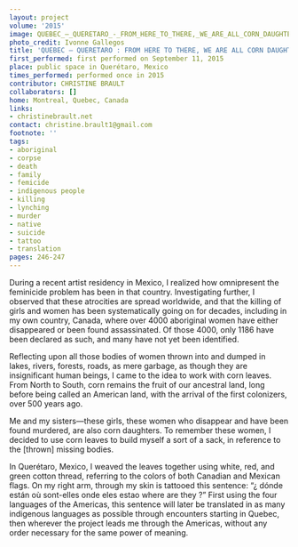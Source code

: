 ```yaml
---
layout: project
volume: '2015'
image: QUEBEC_—_QUERETARO_-_FROM_HERE_TO_THERE,_WE_ARE_ALL_CORN_DAUGHTERS.jpg
photo_credit: Ivonne Gallegos
title: 'QUEBEC — QUERETARO : FROM HERE TO THERE, WE ARE ALL CORN DAUGHTERS'
first_performed: first performed on September 11, 2015
place: public space in Querétaro, Mexico
times_performed: performed once in 2015
contributor: CHRISTINE BRAULT
collaborators: []
home: Montreal, Quebec, Canada
links:
- christinebrault.net
contact: christine.brault1@gmail.com
footnote: ''
tags:
- aboriginal
- corpse
- death
- family
- femicide
- indigenous people
- killing
- lynching
- murder
- native
- suicide
- tattoo
- translation
pages: 246-247
---
```


During a recent artist residency in Mexico, I realized how omnipresent the feminicide problem has been in that country. Investigating further, I observed that these atrocities are spread worldwide, and that the killing of girls and women has been systematically going on for decades, including in my own country, Canada, where over 4000 aboriginal women have either disappeared or been found assassinated. Of those 4000, only 1186 have been declared as such, and many have not yet been identified.

Reflecting upon all those bodies of women thrown into and dumped in lakes, rivers, forests, roads, as mere garbage, as though they are insignificant human beings, I came to the idea to work with corn leaves. From North to South, corn remains the fruit of our ancestral land, long before being called an American land, with the arrival of the first colonizers, over 500 years ago.

Me and my sisters—these girls, these women who disappear and have been found murdered, are also corn daughters. To remember these women, I decided to use corn leaves to build myself a sort of a sack, in reference to the [thrown] missing bodies.

In Querétaro, Mexico, I weaved the leaves together using white, red, and green cotton thread, referring to the colors of both Canadian and Mexican flags. On my right arm, through my skin is tattooed this sentence: “¿ dónde están où sont-elles onde eles estao where are they ?” First using the four languages of the Americas, this sentence will later be translated in as many indigenous languages as possible through encounters starting in Quebec, then wherever the project leads me through the Americas, without any order necessary for the same power of meaning.
